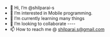 - 👋 Hi, I’m @shilparai-s
- 👀 I’m interested in Mobile programming.
- 🌱 I’m currently learning many things
- 💞️ I’m looking to collaborate ----
- 📫 How to reach me @ shilparai.s@gmail.com

<!---
shilparai-s/shilparai-s is a ✨ special ✨ repository because its `README.md` (this file) appears on your GitHub profile.
You can click the Preview link to take a look at your changes.
--->
